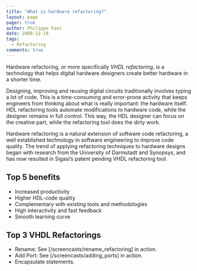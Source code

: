```yaml
---
title: "What is hardware refactoring?"
layout: page 
pager: true
author: Philippe Faes
date: 2008-12-18
tags: 
  - Refactoring
comments: true
---
```

Hardware refactoring, or more specifically <em>VHDL refactoring</em>, is a technology that helps digital hardware designers create better hardware in a shorter time.

Designing, improving and reusing digital circuits traditionally involves typing a lot of code. This is a time-consuming and error-prone activity that keeps engineers from thinking about what is really important: the hardware itself. HDL refactoring tools automate modifications to hardware code, while the designer remains in full control. This way, the HDL designer can focus on the creative part, while the refactoring tool does the dirty work.

Hardware refactoring is a natural extension of software code refactoring, a well established technology in software engineering to improve code quality. The trend of applying refactoring techniques to hardware designs began with research from the University of Darmstadt and Synopsys, and has now resulted in Sigasi’s patent pending VHDL refactoring tool.

## Top 5 benefits

* Increased productivity
* Higher HDL-code quality
* Complementary with existing tools and methodologies
* High interactivity and fast feedback
* Smooth learning curve

## Top 3 VHDL Refactorings

* Rename: See [/screencasts/rename_refactoring] in action.
* Add Port: See [/screencasts/adding_ports] in action.
* Encapsulate statements.
